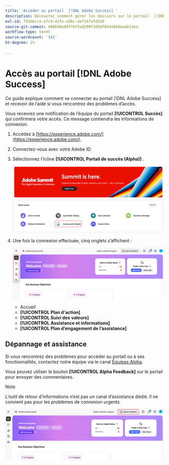 ```yaml
---
title: 'Accéder au portail  [!DNL Adobe Success] '
description: Découvrez comment gérer les dossiers sur le portail  [!DNL Adobe Success] .
exl-id: 791b6cce-e7c9-42fe-a50c-4ef16fafdd10
source-git-commit: 400b90e09f76f3ad299f3d56f0d42668ea4e13ea
workflow-type: tm+mt
source-wordcount: '141'
ht-degree: 1%

---
```


# Accès au portail [!DNL Adobe Success]

Ce guide explique comment se connecter au portail [!DNL Adobe Success] et recevoir de l’aide si vous rencontrez des problèmes d’accès.

Vous recevrez une notification de l’équipe du portail **[!UICONTROL Succès]** qui confirmera votre accès. Ce message contiendra les informations de connexion.

1. Accédez à [https://experience.adobe.com/](https://experience.adobe.com/).
1. Connectez-vous avec votre Adobe ID.
1. Sélectionnez l’icône **[!UICONTROL Portail de succès (Alpha)]** .

   ![alpha-success-portal-alpha](assets/alpha-success-portal-alpha.png)



1. Une fois la connexion effectuée, cinq onglets s’affichent :

   ![adobe-success-portal-tabs](assets/adobe-success-portal-tabs.png)


   * Accueil
   * **[!UICONTROL Plan d&#39;action]**
   * **[!UICONTROL Suivi des valeurs]**
   * **[!UICONTROL Assistance et informations]**
   * **[!UICONTROL Plan d’engagement de l’assistance]**

## Dépannage et assistance

Si vous rencontrez des problèmes pour accéder au portail ou à ses fonctionnalités, contactez notre équipe via le canal [Équipes Alpha](https://teams.microsoft.com/l/channel/19:h-GcuAZs9uF05rervqTdx2U27ohYINuRUIfbMte9B-U1@thread.tacv2/General?groupId=02b87789-3475-47e4-94c1-0981f63ae89f&tenantId=fa7b1b5a-7b34-4387-94ae-d2c178decee1).   

Vous pouvez utiliser le bouton **[!UICONTROL Alpha Feedback]** sur le portail pour envoyer des commentaires.

>[!NOTE]
>
>L’outil de retour d’informations n’est pas un canal d’assistance dédié. Il ne convient pas pour les problèmes de connexion urgents.

![adobe-success-portal-home](assets/adobe-success-portal-home.png)
